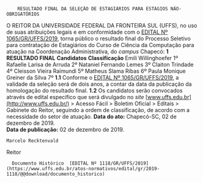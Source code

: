         RESULTADO FINAL DA SELEÇÃO DE ESTAGIÁRIOS PARA ESTÁGIOS NÃO-OBRIGATÓRIOS  

 O REITOR DA UNIVERSIDADE FEDERAL DA FRONTEIRA SUL (UFFS), no uso de suas atribuições legais e em conformidade com o [EDITAL Nº 1065/GR/UFFS/2019](https://www.uffs.edu.br/atos-normativos/edital/gr/2019-1065), torna público o resultado final do Processo Seletivo para contratação de Estagiários do Curso de Ciência da Computação para atuação na Coordenação Administrativa, do *campus*  Chapecó:  **1 RESULTADO FINAL**     **Candidatos**   **Classificação**     Emili Willinghoefer   1º     Rafaelle Larisa de Arruda   2º     Nataniel Fernando Lemes   3º     Claiton Trindade   4º     Cleisson Vieira Raimundi   5º     Matheus Slama Ribas   6º     Paula Monique Greiner da Silva   7º     **1.1**  Conforme o [EDITAL Nº 1065/GR/UFFS/2019](https://www.uffs.edu.br/atos-normativos/edital/gr/2019-1065), a validade da seleção será de dois anos, a contar da data da publicação da homologação do resultado final. **1.2**  Os candidatos serão convocados através de edital específico que será divulgado no *site* [www.uffs.edu.br](http://www.uffs.edu.br/) > Acesso Fácil > Boletim Oficial > Editais > Gabinete do Reitor, seguindo a ordem de classificação, de acordo com a necessidade do setor de atuação.        **Data do ato:** Chapecó-SC, 02 de dezembro de 2019.   
 **Data de publicação:**  02 de dezembro de 2019. 

    Marcelo Recktenvald   
 Reitor 

      Documento Histórico  [EDITAL Nº 1118/GR/UFFS/2019](https://www.uffs.edu.br/atos-normativos/edital/gr/2019-1118/@@download/documento_historico)     
      